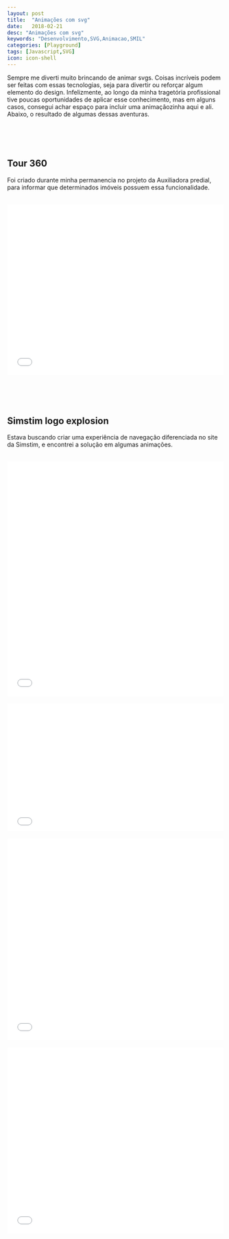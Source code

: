 ```yaml
---
layout: post
title:  "Animações com svg"
date:   2018-02-21
desc: "Animações com svg"
keywords: "Desenvolvimento,SVG,Animacao,SMIL"
categories: [Playground]
tags: [Javascript,SVG]
icon: icon-shell
---
```


Sempre me diverti muito brincando de animar svgs. Coisas incríveis podem ser feitas com essas tecnologias, seja para divertir ou reforçar algum elemento do design.
Infelizmente, ao longo da minha tragetória profissional tive poucas oportunidades de aplicar esse conhecimento, mas em alguns casos, consegui achar espaço para incluir uma animaçãozinha aqui e ali.
Abaixo, o resultado de algumas dessas aventuras.

<br><br><br>
## Tour 360 

Foi criado durante minha permanencia no projeto da Auxiliadora predial, para informar que determinados imóveis possuem essa funcionalidade.
<br><br>
<iframe height='399' scrolling='no' title='SVG animate along path' src='//codepen.io/arielwb/embed/rJvgoZ/?height=399&theme-id=dark&default-tab=js,result&embed-version=2' frameborder='no' allowtransparency='true' allowfullscreen='true' style='width: 100%;'>See the Pen <a href='https://codepen.io/arielwb/pen/rJvgoZ/'>SVG animate along path</a> by ariel (<a href='https://codepen.io/arielwb'>@arielwb</a>) on <a href='https://codepen.io'>CodePen</a>.
</iframe>

<br><br><br>
## Simstim logo explosion

Estava buscando criar uma experiência de navegação diferenciada no site da Simstim, e encontrei a solução em algumas animações.
<br><br>
<iframe height='548' scrolling='no' title='GSAP Simstim Animations' src='//codepen.io/arielwb/embed/LQmKON/?height=548&theme-id=dark&default-tab=html,result&embed-version=2' frameborder='no' allowtransparency='true' allowfullscreen='true' style='width: 100%;'>See the Pen <a href='https://codepen.io/arielwb/pen/LQmKON/'>GSAP Simstim Animations</a> by ariel (<a href='https://codepen.io/arielwb'>@arielwb</a>) on <a href='https://codepen.io'>CodePen</a>.
</iframe>
<br><br>
<iframe height='298' scrolling='no' title='GSAP - Turn Table Animation' src='//codepen.io/arielwb/embed/XZYBWx/?height=298&theme-id=dark&default-tab=html,result&embed-version=2' frameborder='no' allowtransparency='true' allowfullscreen='true' style='width: 100%;'>See the Pen <a href='https://codepen.io/arielwb/pen/XZYBWx/'>GSAP - Turn Table Animation</a> by ariel (<a href='https://codepen.io/arielwb'>@arielwb</a>) on <a href='https://codepen.io'>CodePen</a>.
</iframe>
<br><br>
<iframe height='471' scrolling='no' title='GSAP - Responsive Animation' src='//codepen.io/arielwb/embed/BYVqza/?height=471&theme-id=dark&default-tab=js,result&embed-version=2' frameborder='no' allowtransparency='true' allowfullscreen='true' style='width: 100%;'>See the Pen <a href='https://codepen.io/arielwb/pen/BYVqza/'>GSAP - Responsive Animation</a> by ariel (<a href='https://codepen.io/arielwb'>@arielwb</a>) on <a href='https://codepen.io'>CodePen</a>.
</iframe>
<br><br>
<iframe height='434' scrolling='no' title='zRayPK' src='//codepen.io/arielwb/embed/zRayPK/?height=434&theme-id=dark&default-tab=html,result&embed-version=2' frameborder='no' allowtransparency='true' allowfullscreen='true' style='width: 100%;'>See the Pen <a href='https://codepen.io/arielwb/pen/zRayPK/'>zRayPK</a> by ariel (<a href='https://codepen.io/arielwb'>@arielwb</a>) on <a href='https://codepen.io'>CodePen</a>.
</iframe>
